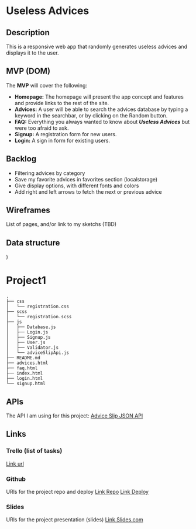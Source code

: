 # Useless Advices

## Description
This is a responsive web app that randomly generates useless advices and displays it to the user.


## MVP (DOM)
The __MVP__ will cover the following:

- __Homepage:__ The homepage will present the app concept and features and provide links to the rest of the site.
- __Advices:__ A user will be able to search the advices database by typing a keyword in the searchbar, or by clicking on the Random button.
- __FAQ:__ Everything you always wanted to know about ***Useless Advices*** but were too afraid to ask.
- __Signup:__ A registration form for new users.
- __Login:__ A sign in form for existing users.


## Backlog    
- Filtering advices by category
- Save my favorite advices in favorites section (localstorage)
- Give display options, with different fonts and colors
- Add right and left arrows to fetch the next or previous advice 

## Wireframes    
List of pages, and/or link to my sketchs (TBD)


## Data structure
)
# Project1

```
.
├── css
│   └── registration.css
├── scss
│   └── registration.scss
├── js
│   ├── Database.js
│   ├── Login.js
│   ├── Signup.js
│   ├── User.js
│   ├── Validator.js
│   └── adviceSlipApi.js
├── README.md
├── advices.html
├── faq.html
├── index.html
├── login.html
└── signup.html
```

## APIs
The API I am using for this project: 
[Advice Slip JSON API](https://api.adviceslip.com/)


## Links


### Trello (list of tasks)
[Link url](https://trello.com)


### Github
URls for the project repo and deploy
[Link Repo](https://github.com/caprosset/useless-advices-generator)
[Link Deploy](http://github.com)


### Slides
URls for the project presentation (slides)
[Link Slides.com](http://slides.com)
